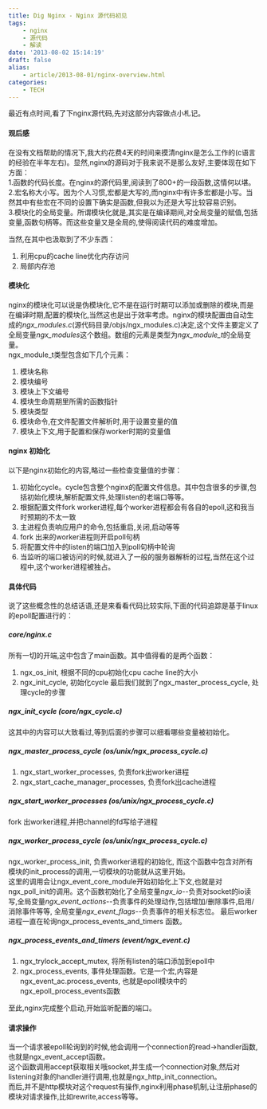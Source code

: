 ```yaml
---
title: Dig Nginx - Nginx 源代码初见
tags:
    - nginx 
    - 源代码
    - 解读
date: '2013-08-02 15:14:19'
draft: false
alias:
    - article/2013-08-01/nginx-overview.html
categories:
    - TECH
---
```

最近有点时间,看了下nginx源代码,先对这部分内容做点小札记。  
  
#### 观后感 
在没有文档帮助的情况下,我大约花费4天的时间来摸清nginx是怎么工作的(c语言的经验在半年左右)。显然,nginx的源码对于我来说不是那么友好,主要体现在如下方面：   
1.函数的代码长度。在nginx的源代码里,阅读到了800+的一段函数,这情何以堪。   
2.宏名称大小写。因为个人习惯,宏都是大写的,而nginx中有许多宏都是小写。当然其中有些宏在不同的设置下确实是函数,但我以为还是大写比较容易识别。  
3.模块化的全局变量。所谓模块化就是,其实是在编译期间,对全局变量的赋值,包括变量,函数句柄等。而这些变量又是全局的,使得阅读代码的难度增加。  
  
当然,在其中也汲取到了不少东西：    
1. 利用cpu的cache line优化内存访问  
2. 局部内存池  
  
#### 模块化  
nginx的模块化可以说是伪模块化,它不是在运行时期可以添加或删除的模块,而是在编译时期,配置的模块化,当然这也是出于效率考虑。nginx的模块配置由自动生成的*ngx_modules.c*(源代码目录/objs/ngx_modules.c)决定,这个文件主要定义了全局变量*ngx_modules*这个数组。数组的元素是类型为*ngx_module_t*的全局变量。  
ngx_module_t类型包含如下几个元素：  
1. 模块名称  
2. 模块编号  
3. 模块上下文编号  
4. 模块生命周期里所需的函数指针  
5. 模块类型  
6. 模块命令,在文件配置文件解析时,用于设置变量的值  
7. 模块上下文,用于配置和保存worker时期的变量值  
  
#### nginx 初始化  
以下是nginx初始化的内容,略过一些检查变量值的步骤：
1. 初始化cycle。cycle包含整个nginx的配置文件信息。其中包含很多的步骤,包括初始化模块,解析配置文件,处理listen的老端口等等。
2. 根据配置文件fork worker进程,每个worker进程都会有各自的epoll,这和我当时预期的不太一致  
3. 主进程负责响应用户的命令,包括重启,关闭,启动等等  
3. fork 出来的worker进程则开启poll句柄  
4. 将配置文件中的listen的端口加入到poll句柄中轮询  
5. 当监听的端口被访问的时候,就进入了一般的服务器解析的过程,当然在这个过程中,这个worker进程被独占。  
  
#### 具体代码  
说了这些概念性的总结话语,还是来看看代码比较实际,下面的代码追踪是基于linux的epoll配置进行的：  

##### core/nginx.c  
所有一切的开端,这中包含了main函数。其中值得看的是两个函数：  
1. ngx_os_init, 根据不同的cpu初始化cpu cache line的大小
2. ngx_init_cycle, 初始化cycle
最后我们就到了ngx_master_process_cycle, 处理cycle的步骤
  
##### ngx_init_cycle (core/ngx_cycle.c)  
这其中的内容可以大致看过,等到后面的步骤可以细看哪些变量被初始化。  
  
##### ngx_master_process_cycle (os/unix/ngx_process_cycle.c)  
1. ngx_start_worker_processes, 负责fork出worker进程
2. ngx_start_cache_manager_processes, 负责fork出cache进程
  
##### ngx_start_worker_processes (os/unix/ngx_process_cycle.c)    
fork 出worker进程,并把channel的fd写给子进程  
  
##### ngx_worker_process_cycle (os/unix/ngx_process_cycle.c) 
ngx_worker_process_init, 负责worker进程的初始化, 而这个函数中包含对所有模块的init_process的调用,一切模块的功能就从这里开始。  
这里的调用会让ngx_event_core_module开始初始化上下文,也就是对ngx_poll_init的调用。这个函数初始化了全局变量*ngx_io*--负责对socket的io读写,全局变量*ngx_event_actions*--负责事件的处理动作,包括增加/删除事件,启用/消除事件等等, 全局变量*ngx_event_flags*--负责事件的相关标志位。
最后worker进程一直在轮询ngx_process_events_and_timers 函数。  
  
##### ngx_process_events_and_timers (event/ngx_event.c)
1. ngx_trylock_accept_mutex, 将所有listen的端口添加到epoll中  
2. ngx_process_events, 事件处理函数。它是一个宏,内容是ngx_event_ac.process_events, 也就是epoll模块中的ngx_epoll_process_events函数
  
至此,nginx完成整个启动,开始监听配置的端口。  
  
#### 请求操作  
当一个请求被epoll轮询到的时候,他会调用一个connection的read->handler函数,也就是ngx_event_accept函数。  
这个函数调用accept获取相关哦socket,并生成一个connection对象,然后对listening对象的handler进行调用,也就是ngx_http_init_connection。  
而后,并不是http模块对这个request有操作,nginx利用phase机制,让注册phase的模块对请求操作,比如rewrite,access等等。
